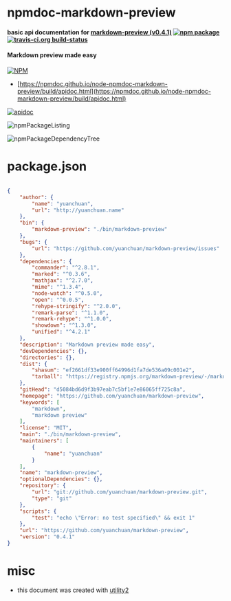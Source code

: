 # npmdoc-markdown-preview

#### basic api documentation for  [markdown-preview (v0.4.1)](https://github.com/yuanchuan/markdown-preview)  [![npm package](https://img.shields.io/npm/v/npmdoc-markdown-preview.svg?style=flat-square)](https://www.npmjs.org/package/npmdoc-markdown-preview) [![travis-ci.org build-status](https://api.travis-ci.org/npmdoc/node-npmdoc-markdown-preview.svg)](https://travis-ci.org/npmdoc/node-npmdoc-markdown-preview)

#### Markdown preview made easy

[![NPM](https://nodei.co/npm/markdown-preview.png?downloads=true&downloadRank=true&stars=true)](https://www.npmjs.com/package/markdown-preview)

- [https://npmdoc.github.io/node-npmdoc-markdown-preview/build/apidoc.html](https://npmdoc.github.io/node-npmdoc-markdown-preview/build/apidoc.html)

[![apidoc](https://npmdoc.github.io/node-npmdoc-markdown-preview/build/screenCapture.buildCi.browser.%252Ftmp%252Fbuild%252Fapidoc.html.png)](https://npmdoc.github.io/node-npmdoc-markdown-preview/build/apidoc.html)

![npmPackageListing](https://npmdoc.github.io/node-npmdoc-markdown-preview/build/screenCapture.npmPackageListing.svg)

![npmPackageDependencyTree](https://npmdoc.github.io/node-npmdoc-markdown-preview/build/screenCapture.npmPackageDependencyTree.svg)



# package.json

```json

{
    "author": {
        "name": "yuanchuan",
        "url": "http://yuanchuan.name"
    },
    "bin": {
        "markdown-preview": "./bin/markdown-preview"
    },
    "bugs": {
        "url": "https://github.com/yuanchuan/markdown-preview/issues"
    },
    "dependencies": {
        "commander": "^2.8.1",
        "marked": "^0.3.6",
        "mathjax": "^2.7.0",
        "mime": "^1.3.4",
        "node-watch": "^0.5.0",
        "open": "^0.0.5",
        "rehype-stringify": "^2.0.0",
        "remark-parse": "^1.1.0",
        "remark-rehype": "^1.0.0",
        "showdown": "^1.3.0",
        "unified": "^4.2.1"
    },
    "description": "Markdown preview made easy",
    "devDependencies": {},
    "directories": {},
    "dist": {
        "shasum": "ef2661df33e900ff64996d1fa7de536a09c001e2",
        "tarball": "https://registry.npmjs.org/markdown-preview/-/markdown-preview-0.4.1.tgz"
    },
    "gitHead": "d5084bd6d9f3b97eab7c5bf1e7e86065ff725c8a",
    "homepage": "https://github.com/yuanchuan/markdown-preview",
    "keywords": [
        "markdown",
        "markdown preview"
    ],
    "license": "MIT",
    "main": "./bin/markdown-preview",
    "maintainers": [
        {
            "name": "yuanchuan"
        }
    ],
    "name": "markdown-preview",
    "optionalDependencies": {},
    "repository": {
        "url": "git://github.com/yuanchuan/markdown-preview.git",
        "type": "git"
    },
    "scripts": {
        "test": "echo \"Error: no test specified\" && exit 1"
    },
    "url": "https://github.com/yuanchuan/markdown-preview",
    "version": "0.4.1"
}
```



# misc
- this document was created with [utility2](https://github.com/kaizhu256/node-utility2)
